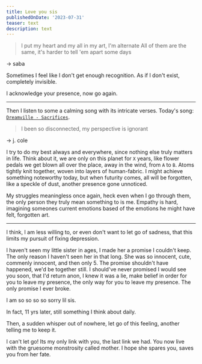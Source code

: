 ```yaml
---
title: Love you sis
publishedOnDate: '2023-07-31'
teaser: text
description: text
---
```


> I put my heart and my all in my art, I'm alternate
> All of them are the same, it's harder to tell 'em apart some days

-> saba

Sometimes I feel like I don't get enough recognition. As if I don't exist, completely invisible.

I acknowledge your presence, now go again.

---

Then I listen to some a calming song with its intricate verses. Today's song: [`Dreamville - Sacrifices`](https://www.youtube.com/watch?v=ANzgMYgoJsA).

> I been so disconnected, my perspective is ignorant

-> j. cole

I try to do my best always and everywhere, since nothing else truly matters in life. Think about it, we are only on this planet for `X` years, like flower pedals we get blown all over the place, away in the wind, from `A` to `B`. Atoms tightly knit together, woven into layers of human-fabric. I might achieve something noteworthy today, but when futurity comes, all will be forgotten, like a speckle of dust, another presence gone unnoticed.

My struggles meaningless once again, heck even when I go through them, the only person they truly mean something to is me. Empathy is hard, imagining someones current emotions based of the emotions he might have felt, forgotten art.

---

I think, I am less willing to, or even don't want to let go of sadness, that this limits my pursuit of fixing depression.

I haven't seen my little sister in ages, I made her a promise I couldn't keep. The only reason I haven't seen her in that long. She was so innocent, cute, commenly innocent, and then only 5. The promise shouldn't have happened, we'd be together still.
I should've never promised I would see you soon, that I'd return anon, I knew it was a lie, make belief in order for you to leave my presence, the only way for you to leave my presence.
The only promise I ever broke.

I am so so so so sorry lil sis.

In fact, 11 yrs later, still something I think about daily.

Then, a sudden whisper out of nowhere, let go of this feeling, another telling me to keep it.

I can't let go! Its my only link with you, the last link we had. You now live with the gruesome monstrosity called mother. I hope she spares you, saves you from her fate.
